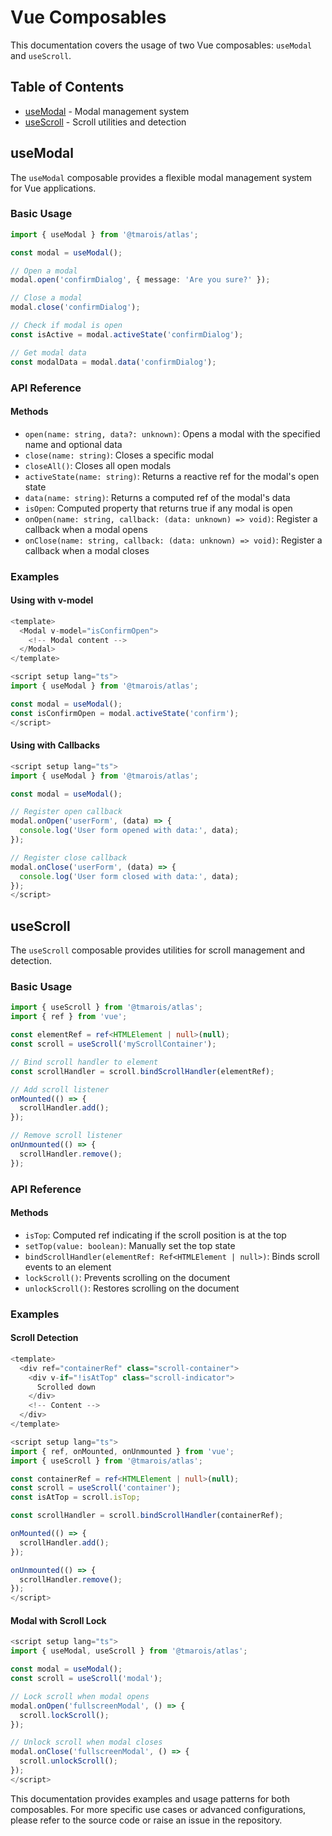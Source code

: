 # Vue Composables

This documentation covers the usage of two Vue composables: `useModal` and `useScroll`.

## Table of Contents

- [useModal](#usemodal) - Modal management system
- [useScroll](#usescroll) - Scroll utilities and detection

## useModal

The `useModal` composable provides a flexible modal management system for Vue applications.

### Basic Usage

```typescript
import { useModal } from '@tmarois/atlas';

const modal = useModal();

// Open a modal
modal.open('confirmDialog', { message: 'Are you sure?' });

// Close a modal
modal.close('confirmDialog');

// Check if modal is open
const isActive = modal.activeState('confirmDialog');

// Get modal data
const modalData = modal.data('confirmDialog');
```

### API Reference

#### Methods

- `open(name: string, data?: unknown)`: Opens a modal with the specified name and optional data
- `close(name: string)`: Closes a specific modal
- `closeAll()`: Closes all open modals
- `activeState(name: string)`: Returns a reactive ref for the modal's open state
- `data(name: string)`: Returns a computed ref of the modal's data
- `isOpen`: Computed property that returns true if any modal is open
- `onOpen(name: string, callback: (data: unknown) => void)`: Register a callback when a modal opens
- `onClose(name: string, callback: (data: unknown) => void)`: Register a callback when a modal closes

### Examples

#### Using with v-model

```typescript
<template>
  <Modal v-model="isConfirmOpen">
    <!-- Modal content -->
  </Modal>
</template>

<script setup lang="ts">
import { useModal } from '@tmarois/atlas';

const modal = useModal();
const isConfirmOpen = modal.activeState('confirm');
</script>
```

#### Using with Callbacks

```typescript
<script setup lang="ts">
import { useModal } from '@tmarois/atlas';

const modal = useModal();

// Register open callback
modal.onOpen('userForm', (data) => {
  console.log('User form opened with data:', data);
});

// Register close callback
modal.onClose('userForm', (data) => {
  console.log('User form closed with data:', data);
});
</script>
```

## useScroll

The `useScroll` composable provides utilities for scroll management and detection.

### Basic Usage

```typescript
import { useScroll } from '@tmarois/atlas';
import { ref } from 'vue';

const elementRef = ref<HTMLElement | null>(null);
const scroll = useScroll('myScrollContainer');

// Bind scroll handler to element
const scrollHandler = scroll.bindScrollHandler(elementRef);

// Add scroll listener
onMounted(() => {
  scrollHandler.add();
});

// Remove scroll listener
onUnmounted(() => {
  scrollHandler.remove();
});
```

### API Reference

#### Methods

- `isTop`: Computed ref indicating if the scroll position is at the top
- `setTop(value: boolean)`: Manually set the top state
- `bindScrollHandler(elementRef: Ref<HTMLElement | null>)`: Binds scroll events to an element
- `lockScroll()`: Prevents scrolling on the document
- `unlockScroll()`: Restores scrolling on the document

### Examples

#### Scroll Detection

```typescript
<template>
  <div ref="containerRef" class="scroll-container">
    <div v-if="!isAtTop" class="scroll-indicator">
      Scrolled down
    </div>
    <!-- Content -->
  </div>
</template>

<script setup lang="ts">
import { ref, onMounted, onUnmounted } from 'vue';
import { useScroll } from '@tmarois/atlas';

const containerRef = ref<HTMLElement | null>(null);
const scroll = useScroll('container');
const isAtTop = scroll.isTop;

const scrollHandler = scroll.bindScrollHandler(containerRef);

onMounted(() => {
  scrollHandler.add();
});

onUnmounted(() => {
  scrollHandler.remove();
});
</script>
```

#### Modal with Scroll Lock

```typescript
<script setup lang="ts">
import { useModal, useScroll } from '@tmarois/atlas';

const modal = useModal();
const scroll = useScroll('modal');

// Lock scroll when modal opens
modal.onOpen('fullscreenModal', () => {
  scroll.lockScroll();
});

// Unlock scroll when modal closes
modal.onClose('fullscreenModal', () => {
  scroll.unlockScroll();
});
</script>
```

This documentation provides examples and usage patterns for both composables. For more specific use cases or advanced configurations, please refer to the source code or raise an issue in the repository.
